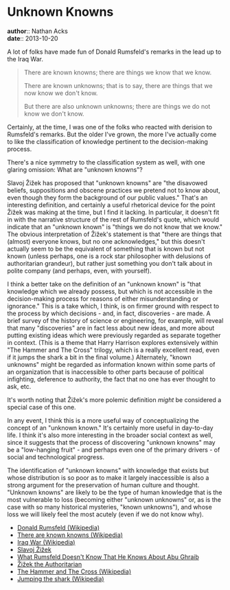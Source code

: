 # Unknown Knowns

**author**:: Nathan Acks  
**date**:: 2013-10-20

A lot of folks have made fun of Donald Rumsfeld's remarks in the lead up to the Iraq War.

> There are known knowns; there are things we know that we know.
> 
> There are known unknowns; that is to say, there are things that we now know we don't know.
> 
> But there are also unknown unknowns; there are things we do not know we don't know.

Certainly, at the time, I was one of the folks who reacted with derision to Rumsfeld's remarks. But the older I've grown, the more I've actually come to like the classification of knowledge pertinent to the decision-making process.

There's a nice symmetry to the classification system as well, with one glaring omission: What are "unknown knowns"?

Slavoj Žižek has proposed that "unknown knowns" are "the disavowed beliefs, suppositions and obscene practices we pretend not to know about, even though they form the background of our public values." That's an interesting definition, and certainly a useful rhetorical device for the point Žižek was making at the time, but I find it lacking. In particular, it doesn't fit in with the narrative structure of the rest of Rumsfeld's quote, which would indicate that an "unknown known" is "things we do not know that we know." The obvious interpretation of Žižek's statement is that "there are things that (almost) everyone knows, but no one acknowledges," but this doesn't actually seem to be the equivalent of something that is known but not known (unless perhaps, one is a rock star philosopher with delusions of authoritarian grandeur), but rather just something you don't talk about in polite company (and perhaps, even, with yourself).

I think a better take on the definition of an "unknown known" is "that knowledge which we already possess, but which is not accessible in the decision-making process for reasons of either misunderstanding or ignorance." This is a take which, I think, is on firmer ground with respect to the process by which decisions - and, in fact, discoveries - are made. A brief survey of the history of science or engineering, for example, will reveal that many "discoveries" are in fact less about new ideas, and more about putting existing ideas which were previously regarded as separate together in context. (This is a theme that Harry Harrison explores extensively within "The Hammer and The Cross" trilogy, which is a really excellent read, even if it jumps the shark a bit in the final volume.) Alternately, "known unknowns" might be regarded as information known within some parts of an organization that is inaccessible to other parts because of political infighting, deference to authority, the fact that no one has ever thought to ask, etc.

It's worth noting that Žižek's more polemic definition *might* be considered a special case of this one.

In any event, I think this is a more useful way of conceptualizing the concept of an "unknown known." It's certainly more useful in day-to-day life. I think it's also more interesting in the broader social context as well, since it suggests that the process of discovering "unknown knowns" may be a "low-hanging fruit" - and perhaps even one of the primary drivers - of social and technological progress.

The identification of "unknown knowns" with knowledge that exists but whose distribution is so poor as to make it largely inaccessible is also a strong argument for the preservation of human culture and thought. "Unknown knowns" are likely to be the type of human knowledge that is the most vulnerable to loss (becoming either "unknown unknowns" or, as is the case with so many historical mysteries, "known unknowns"), and whose loss we will likely feel the most acutely (even if we do not know why).

* [Donald Rumsfeld (Wikipedia)](https://en.wikipedia.org/wiki/Donald_Rumsfeld)
* [There are known knowns (Wikipedia)](https://en.wikipedia.org/wiki/There_are_known_knowns)
* [Iraq War (Wikipedia)](https://en.wikipedia.org/wiki/Iraq_War)
* [Slavoj Žižek](https://en.wikipedia.org/wiki/Slavoj_%C5%BDi%C5%BEek)
* [What Rumsfeld Doesn't Know That He Knows About Abu Ghraib](http://www.lacan.com/zizekrumsfeld.htm)
* [Žižek the Authoritarian](https://kohenari.net/post/22658005949/zizek-authoritarian)
* [The Hammer and The Cross (Wikipedia)](https://en.wikipedia.org/wiki/The_Hammer_and_the_Cross)
* [Jumping the shark (Wikipedia)](https://en.wikipedia.org/wiki/Jumping_the_shark)
